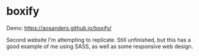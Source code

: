 # boxify
Demo: https://aosanders.github.io/boxify/


Second website I'm attempting to replicate. 
Still unfinished, but this has a good example of me using SASS, as well as some responsive web design.
